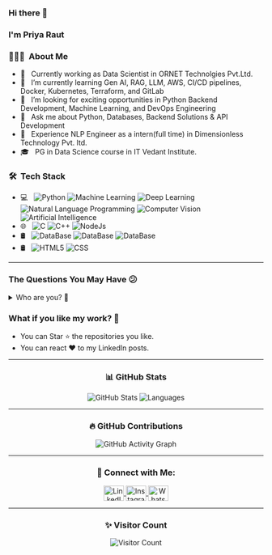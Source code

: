 ### Hi there 👋 
### I'm Priya Raut

<h3> 👨🏻‍💻 &nbsp;About Me </h3>

- 💼 &nbsp; Currently working as Data Scientist in ORNET Technolgies Pvt.Ltd.
- 🌱 &nbsp; I’m currently learning Gen AI, RAG, LLM, AWS, CI/CD pipelines, Docker, Kubernetes, Terraform, and GitLab
- 👯 &nbsp; I’m looking for exciting opportunities in Python Backend Development, Machine Learning, and DevOps Engineering
- 💬 &nbsp; Ask me about Python, Databases, Backend Solutions & API Development
- 💼 &nbsp; Experience NLP Engineer as a intern(full time) in Dimensionless Technology Pvt. ltd. 
- 🎓 &nbsp; PG in Data Science course in IT Vedant Institute.

<h3> 🛠 &nbsp;Tech Stack</h3>

- 💻 &nbsp;
  ![Python](https://img.shields.io/badge/Python-Python%20Language-blue)
  ![Machine Learning](https://img.shields.io/badge/ML-Machine%20Learning-blue)
  ![Deep Learning](https://img.shields.io/badge/NN-Deep%20Learning-blue)
  ![Natural Language Programming](https://img.shields.io/badge/NLP-Natural%20Language%20Programming-blue)
  ![Computer Vision](https://img.shields.io/badge/CV-Computer%20Vision-blue)
  ![Artificial Intelligence](https://img.shields.io/badge/AI-Artificial%20Intelligence-blue)
- 🌐 &nbsp;
  ![C](https://img.shields.io/badge/C-C%20Language-blue)
  ![C++](https://img.shields.io/badge/-C++-333333?style=flat&logo=C%2B%2B&logoColor=00599C)
  ![NodeJs](https://img.shields.io/badge/N%20-NodeJs%20-%20blue)
- 🛢 &nbsp;
  ![DataBase](https://img.shields.io/badge/NOSQL%20-%20MONGO%20DB%20-%20blue)
  ![DataBase](https://img.shields.io/badge/SQL%20-%20SQL%20DB%20-%20blue)
  ![DataBase](https://img.shields.io/badge/SQL%20-%20POSTGRES%20DB%20-%20blue)
- 🛢 &nbsp;
  ![HTML5](https://img.shields.io/badge/-HTML5-333333?style=flat&logo=HTML5)
  ![CSS](https://img.shields.io/badge/CSS%20-%20blue)
 
 ---
  
<h3>The Questions You May Have 😕</h3>
<details>
  <summary>Who are you? 👨</summary>
  <pre>
  A passionate individual who always thrive to work on end to end products which develop sustainable and scalable social and
  technical systems to create impact.<br>
  </pre>
  </details>
  


<h3>What if you like my work? 🤩</h3>
<ul>
  <li>You can Star ⭐ the repositories you like.</li>
  <li>You can react ❤️ to my LinkedIn posts.</li>

</ul>

---
<h3 align="center">📊 GitHub Stats</h3>
<p align="center">
   <img src="https://github-readme-stats.vercel.app/api?username=Priya2216&show_icons=true&hide_title=true&count_private=true&show_owner=true&hide=prs" alt="GitHub Stats" />
   <img src="https://github-readme-stats.vercel.app/api/top-langs?username=Priya2216&layout=compact&hide_title=true&langs_count=6" alt="Languages" />
</p>

---
<h3 align="center">🔥 GitHub Contributions</h3>
<div align="center">
  <img src="https://github-readme-activity-graph.vercel.app/graph?username=Priya2216&theme=github-compact&hide_title=true" alt="GitHub Activity Graph" />
</div>

---

<h3 align="center">💬 Connect with Me:</h3>
<p align="center">
   <a href="https://www.linkedin.com/in/priya2216/" target="blank">
      <img align="center" src="https://raw.githubusercontent.com/rahuldkjain/github-profile-readme-generator/master/src/images/icons/Social/linked-in-alt.svg" alt="LinkedIn" height="30" width="40" />
   </a>
   <a href="https://instagram.com/priyaraut_46" target="blank">
      <img align="center" src="https://raw.githubusercontent.com/rahuldkjain/github-profile-readme-generator/master/src/images/icons/Social/instagram.svg" alt="Instagram" height="30" width="40" />
   </a>
   <a href="https://wa.me/+919975268464" target="_blank">
  <img align="center" src="https://upload.wikimedia.org/wikipedia/commons/6/6b/WhatsApp.svg" alt="WhatsApp" height="30" width="40" />
</a>
</p>

---
<h3 align="center">✨ Visitor Count</h3>
<p align="center">
   <img src="https://profile-counter.glitch.me/Priya2216/count.svg" alt="Visitor Count" />
</p>


















<!--
**Priya2216/Priya2216** is a ✨ _special_ ✨ repository because its `README.md` (this file) appears on your GitHub profile.

Here are some ideas to get you started:

- 🔭 I’m currently working on ...
- 🌱 I’m currently learning ...
- 👯 I’m looking to collaborate on ...
- 🤔 I’m looking for help with ...
- 💬 Ask me about ...
- 📫 How to reach me: ...
- 😄 Pronouns: ...
- ⚡ Fun fact: ...
-->
